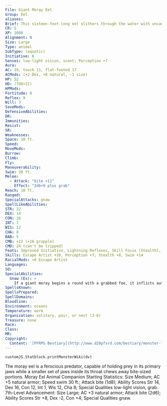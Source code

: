 ```yaml
---
File: Giant Moray Eel
Group: Eel
aliases: 
Brief: This sixteen-foot-long eel slithers through the water with uncanny grace, mouth open to display large teeth and a second set of jaws.
CR: 5
XP: 1600
Alignment: N
Size: Large
Type: animal
SubType: (aquatic)
Initiative: 6
Senses: low-light vision, scent; Perception +7
Aura: 
AC: 19, touch 11, flat-footed 17
ACMods: (+2 Dex, +8 natural, -1 size)
HP: 52
HD: (7d8+21)
HPMods: 
Fortitude: 8
Reflex: 9
Will: 3
SaveMods: 
DefensiveAbilities: 
DR: 
Immunities: 
Resist: 
SR: 
Weaknesses: 
Space: 10 ft.
Speed: 
MoveMods: 
Burrow: 
Climb: 
Fly: 
Maneuverability: 
Swim: 30 ft.
Melee: 
  - Attack: "bite +11"
    Effect: "2d6+9 plus grab"
Reach: 10 ft.
Ranged: 
SpecialAttacks: gnaw
SpellLikeAbilities: 
STR: 22
DEX: 14
CON: 16
INT: 1
WIS: 12
CHA: 8
BAB: 5
CMB: +12 (+16 grapple)
CMD: 24 (can't be tripped)
Feats: Improved Initiative, Lightning Reflexes, Skill Focus (Stealth), Weapon Focus (bite)
Skills: Escape Artist +10, Perception +7, Stealth +8, Swim +14
RacialMods: +8 Escape Artist
Languages: 
SQ: 
SpecialAbilities:
  Gnaw (Ex): >
    If a giant moray begins a round with a grabbed foe, it inflicts automatic bite damage (2d6+9 points of damage). A giant moray eel possesses a second set of jaws in its throat that aid in swallowing-it can make a second bite attack (+11 attack, 1d6+3) against a foe it has already grabbed.
SpellsKnown: 
SpellsPrepared: 
SpellDomains: 
Bloodline: 
Environment: oceans
Temperature: warm
Organization: solitary, pair, or nest (3-6)
Treasure: none
Race: 
Class: 
MR: 
Copyright:
  Content: '[PFRPG Bestiary](http://www.d20pfsrd.com/bestiary/monster-listings/animals/aquatic/eel/giant-moray-eel)'
---
```

```dataviewjs
customJS.Statblock.printMonsterWiki(dv)
```
The moray eel is a ferocious predator, capable of holding prey in its primary jaws while a smaller set of jaws inside its throat chews away bite-sized portions. Moray Eel Animal Companion Starting Statistics: Size Medium; AC +5 natural armor; Speed swim 30 ft.; Attack bite (1d8); Ability Scores Str 14, Dex 16, Con 12, Int 1, Wis 12, Cha 8; Special Qualities low-light vision, grab. 7th-Level Advancement: Size Large; AC +3 natural armor; Attack bite (2d6); Ability Scores Str +8, Dex -2, Con +4; Special Qualities gnaw.
